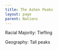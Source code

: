 ```yaml
---
title: The Ashen Peaks
layout: page
parent: Nations
---
```


Racial Majority: Tiefling

Geography: Tall peaks
